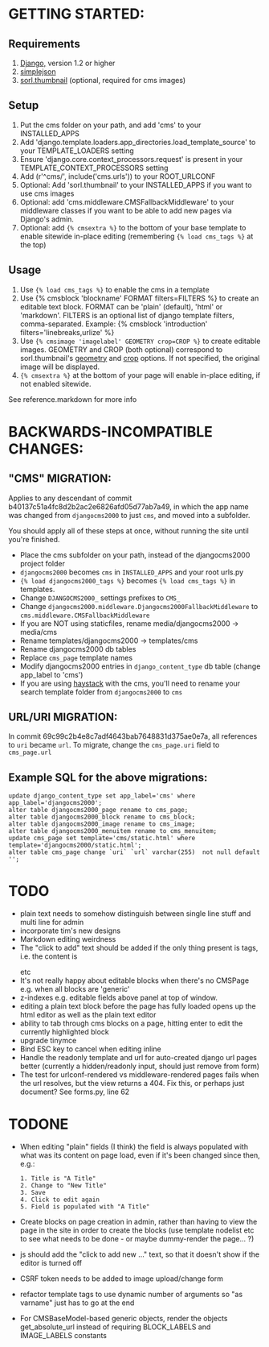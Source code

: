 GETTING STARTED:
================

Requirements
------------
1. [Django,](https://www.djangoproject.com) version 1.2 or higher
2. [simplejson](pypi.python.org/pypi/simplejson/)
3. [sorl.thumbnail](https://github.com/sorl/sorl-thumbnail) (optional, required for cms images)

Setup
-----

1. Put the cms folder on your path, and add 'cms' to your INSTALLED_APPS
2. Add 'django.template.loaders.app_directories.load_template_source' to your TEMPLATE_LOADERS setting
3. Ensure 'django.core.context_processors.request' is present in your TEMPLATE_CONTEXT_PROCESSORS setting
4. Add (r'^cms/', include('cms.urls')) to your ROOT_URLCONF
5. Optional: Add 'sorl.thumbnail' to your INSTALLED_APPS if you want to use cms images
6. Optional: add 'cms.middleware.CMSFallbackMiddleware' to your middleware classes if you want to be
   able to add new pages via Django's admin.
7. Optional: add `{% cmsextra %}` to the bottom of your base template to enable sitewide in-place 
   editing (remembering `{% load cms_tags %}` at the top)


Usage
-----

1. Use `{% load cms_tags %}` to enable the cms in a template
2. Use {% cmsblock 'blockname' FORMAT filters=FILTERS %} to create an editable text block. FORMAT 
   can be 'plain' (default), 'html' or 'markdown'. FILTERS is an optional list of django template
   filters, comma-separated. Example: {% cmsblock 'introduction' filters='linebreaks,urlize' %}
3. Use `{% cmsimage 'imagelabel' GEOMETRY crop=CROP %}` to create editable images. GEOMETRY and
   CROP (both optional) correspond to sorl.thumbnail's 
   [geometry](http://thumbnail.sorl.net/template.html#geometry) and
   [crop](http://thumbnail.sorl.net/template.html#crop) options. If not specified, the original 
   image will be displayed.
4. `{% cmsextra %}` at the bottom of your page will enable in-place editing, if not enabled
   sitewide.

See reference.markdown for more info


BACKWARDS-INCOMPATIBLE CHANGES:
===============================

"CMS" MIGRATION:
----------------

Applies to any descendant of commit b40137c51a4fc8d2b2ac2e6826afd05d77ab7a49,
in which the app name was changed from `djangocms2000` to just `cms`, and moved
into a subfolder.

You should apply all of these steps at once, without running the site until
you're finished.

- Place the cms subfolder on your path, instead of the djangocms2000 project folder
- `djangocms2000` becomes `cms` in `INSTALLED_APPS` and your root urls.py
- `{% load djangocms2000_tags %}` becomes `{% load cms_tags %}` in templates.
- Change `DJANGOCMS2000_` settings prefixes to `CMS_`
- Change `djangocms2000.middleware.Djangocms2000FallbackMiddleware` to `cms.middleware.CMSFallbackMiddleware`
- If you are NOT using staticfiles, rename media/djangocms2000 -> media/cms
- Rename templates/djangocms2000 -> templates/cms
- Rename djangocms2000 db tables
- Replace `cms_page` template names
- Modify djangocms2000 entries in `django_content_type` db table (change app_label to 'cms')
- If you are using [haystack](http://haystacksearch.org/) with the cms, you'll need to rename your search template folder from `djangocms2000` to `cms`

URL/URI MIGRATION:
------------------

In commit 69c99c2b4e8c7adf4643bab7648831d375ae0e7a, all references to `uri` became
`url`. To migrate, change the `cms_page.uri` field to `cms_page.url`

Example SQL for the above migrations:
-------------------------------------

    update django_content_type set app_label='cms' where app_label='djangocms2000';
    alter table djangocms2000_page rename to cms_page;
    alter table djangocms2000_block rename to cms_block;
    alter table djangocms2000_image rename to cms_image;
    alter table djangocms2000_menuitem rename to cms_menuitem;
    update cms_page set template='cms/static.html' where template='djangocms2000/static.html';
    alter table cms_page change `uri` `url` varchar(255)  not null default '';



TODO
====

- plain text needs to somehow distinguish between single line stuff and multi line for admin
- incorporate tim's new designs
- Markdown editing weirdness
- The "click to add" text should be added if the only thing present is tags, i.e. the content is <p></p> etc
- It's not really happy about editable blocks when there's no CMSPage
  e.g. when all blocks are 'generic'
- z-indexes e.g. editable fields above panel at top of window.
- editing a plain text block before the page has fully loaded opens up the html editor as well as the plain text editor
- ability to tab through cms blocks on a page, hitting enter to edit the currently highlighted block
- upgrade tinymce
- Bind ESC key to cancel when editing inline
- Handle the readonly template and url for auto-created django url pages better (currently a hidden/readonly input, should just remove from form)
- The test for urlconf-rendered vs middleware-rendered pages fails when the url resolves, but the view returns a 404. Fix this, or perhaps just document? See forms.py, line 62


TODONE
======

- When editing "plain" fields (I think) the field is always populated 
  with what was its content on page load, even if it's been changed 
  since then, e.g.:
  	
      1. Title is "A Title"
      2. Change to "New Title"
      3. Save
      4. Click to edit again
      5. Field is populated with "A Title"

- Create blocks on page creation in admin, rather than having to view the page in 
   the site in order to create the blocks (use template nodelist etc to see what 
   needs to be done - or maybe dummy-render the page... ?)
- js should add the "click to add new ..." text, so that it doesn't show if the 
  editor is turned off
- CSRF token needs to be added to image upload/change form
- refactor template tags to use dynamic number of arguments so "as varname" just has to go at the end
- For CMSBaseModel-based generic objects, render the objects get\_absolute\_url instead
  of requiring BLOCK\_LABELS and IMAGE\_LABELS constants
